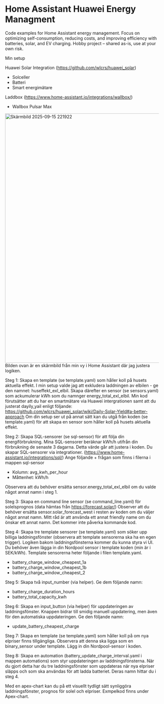 # Home Assistant Huawei Energy Managment
Code examples for Home Assistant energy management. Focus on optimizing self-consumption, reducing costs, and improving efficiency with batteries, solar, and EV charging. Hobby project – shared as-is, use at your own risk.

Min setup

Huawei Solar Integration (https://github.com/wlcrs/huawei_solar)
- Solceller
- Batteri
- Smart energimätare

Laddbox (https://www.home-assistant.io/integrations/wallbox/)
- Wallbox Pulsar Max 

<img width="1812" height="814" alt="Skärmbild 2025-09-15 221922" src="https://github.com/user-attachments/assets/36321474-aa4d-4384-b6cf-5126dd4b973d" /> Bilden ovan är en skärmbild från min vy i Home Assistant där jag justera logiken. 

Steg 1: Skapa en template (se template.yaml) som håller koll på husets aktuella effekt. I min setup valde jag att exkludera laddningen av elbilen  - ge den namnet: huseffekt_exl_elbil. Skapa därefter en sensor (se sensors.yaml) som ackumulerar kWh som du namnger energy_total_exl_elbil. 
Min kod förutsätter att du har en smartmätare via Huawei intergrationen samt att du justerat dayily_yail enligt följande: https://github.com/wlcrs/huawei_solar/wiki/Daily-Solar-Yield#a-better-approach
Om din setup ser ut på annat sätt kan du utgå från koden (se template.yaml) för att skapa en sensor som håller koll på husets aktuella effekt. 

Steg 2: Skapa SQL-sensorer (se sql-sensor) för att följa din energiförbrukning. Mina SQL-sensorer beräknar kWh/h utifrån din förbrukning de senaste 3 dagarna. Detta värde går att justera i koden. Du skapar SQL-sensorer via integrationer. (https://www.home-assistant.io/integrations/sql/)
Ange följande + frågan som finns i filerna i mappen sql-sensor
- Kolumn: avg_kwh_per_hour
- Måttenhet: kWh/h

Observera att du behöver ersätta sensor.energy_total_exl_elbil om du valde något annat namn i steg 1. 

Steg 3: Skapa en command line sensor (se command_line.yaml) för solelsprognos (data hämtas från https://forecast.solar/)
Observer att du behöver ersätta sensor.solar_forecast_west i resten av koden om du väljer något annat namn. Mitt råd är att använda ett annat friendly name om du önskar ett annat namn. Det kommer inte påverka kommande kod. 

Steg 4: Skapa tre template sensorer (se template.yaml) som söker upp billiga laddningsfönster (observera att template sensorerna ska ha en egen trigger). Logiken bakom laddningsfönsterna kommer du kunna styra vi UI. Du behöver även lägga in din Nordpool sensor i template koden (min är i SEK/kWh). Template sensorerna heter följande i filen template.yaml.
- battery_charge_window_cheapest_1a
- battery_charge_window_cheapest_1b
- battery_charge_window_cheapest_2

Steg 5: Skapa två input_number (via helper). Ge dem följande namn:
- battery_charge_duration_hours
- battery_total_capacity_kwh

Steg 6: Skapa en input_button (via helper) för uppdateringen av laddningsfönster. Knappen bidrar till smidig manuell uppdatering, men även för den automatiska uppdateringen. Ge den följande namn: 
- update_battery_cheapest_charge

Steg 7: Skapa en template (se template.yaml) som håller koll på om nya elpriser finns tillgängliga. Observera att denna ska ligga som en binary_sensor under template. Lägg in din Nordpool-sensor i koden. 

Steg 8: Skapa en automation (battery_update_charge_interval.yaml i mappen automations) som styr uppdateringen av laddningsfönsterna. När du gjort detta har du tre laddningsfönster som uppdateras när nya elpriser släpps och som ska användas för att ladda batteriet. Deras namn hittar du i steg 4. 

Med en apex-chart kan du på ett visuellt tydligt sätt synliggöra laddningsfönster, prognos för solel och elpriser. Exmpelkod finns under Apex-chart. 
